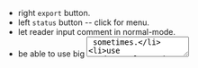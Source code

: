 - right `export` button.
- left `status` button -- click for menu.
- let reader input comment in normal-mode.
- be able to use big <textarea> sometimes.
- use `result` to subst pattern variables in body.
- local variable in `ReturnEntry`.
- ws and filewatcher.
- per frame schema.
# style
- css for normal-mode reader comment.
- css for input-mode <textarea>.
  - tomato for `input-mode`
# report on im products
# little
- hand written xml lexer.
  - build xml Node from token by a stack machine.
# test
- use cypress to test control flow.
# error handling
- handle frame parsing error in a general way.
# layout
- `Nav` for navigation -- table of contents, jump to chapters.
# content
- finish chapter 1
# 教学法调查报告。
- 考虑 little book 与所实现的语言之间的关系，
  little book 好像在于给每部分实现代码写测试用例。
  - 并且用到了某个解释范式。
# dialog & im-app ux
- make the dialog looks like im apps.
# canvas
- 涂抹果酱的地方给一个 canvas 画板。
# dialog gen
- 可以生成解释程序运行的对话（程序，参数 -- 对话）。
# for reader
- reader login.
- session to record reading progress.
- let reader answer first, then show the answer.
# export
- export new commented books.
# deploy
- fix heroku file.
